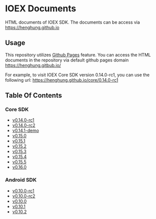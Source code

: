 # IOEX Documents

HTML documents of IOEX SDK. The documents can be access via https://henghung.github.io

## Usage

This repository utilizes [Github Pages](https://pages.github.com/) feature. You can access the HTML documents in the repository via default github pages domain https://henghung.gitbub.io/

For example, to visit IOEX Core SDK version 0.14.0-rc1, you can use the following url:
https://henghung.github.io/core/0.14.0-rc1

## Table Of Contents

### Core SDK

* [v0.14.0-rc1](https://henghung.github.io/core/0.14.0-rc1/)
* [v0.14.0-rc2](https://henghung.github.io/core/0.14.0-rc2/)
* [v0.14.1-demo](https://henghung.github.io/core/0.14.1-demo/)
* [v0.15.0](https://henghung.github.io/core/0.15.0/)
* [v0.15.1](https://henghung.github.io/core/0.15.1/)
* [v0.15.2](https://henghung.github.io/core/0.15.2/)
* [v0.15.3](https://henghung.github.io/core/0.15.3/)
* [v0.15.4](https://henghung.github.io/core/0.15.4/)
* [v0.15.5](https://henghung.github.io/core/0.15.5/)
* [v0.16.0](https://henghung.github.io/core/0.16.0/)

### Android SDK

* [v0.10.0-rc1](https://henghung.github.io/android/0.10.0-rc1/)
* [v0.10.0-rc2](https://henghung.github.io/android/0.10.0-rc2/)
* [v0.10.0](https://henghung.github.io/android/0.10.0/)
* [v0.10.1](https://henghung.github.io/android/0.10.1/)
* [v0.10.2](https://henghung.github.io/android/0.10.2/)
